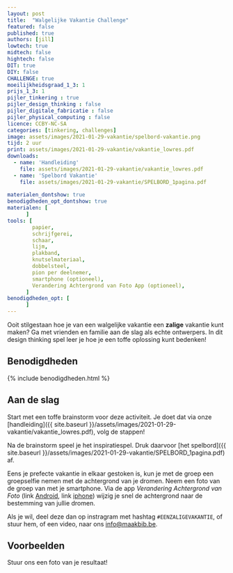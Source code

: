 ```yaml
---
layout: post
title:  "Walgelijke Vakantie Challenge"
featured: false
published: true
authors: [jill]
lowtech: true
midtech: false
hightech: false
DIT: true
DIY: false
CHALLENGE: true
moeilijkheidsgraad_1_3: 1
prijs_1_3: 1
pijler_tinkering : true
pijler_design_thinking : false
pijler_digitale_fabricatie : false
pijler_physical_computing : false
licence: CCBY-NC-SA 
categories: [tinkering, challenges]
image: assets/images/2021-01-29-vakantie/spelbord-vakantie.png
tijd: 2 uur
print: assets/images/2021-01-29-vakantie/vakantie_lowres.pdf
downloads: 
  - name: 'Handleiding'
    file: assets/images/2021-01-29-vakantie/vakantie_lowres.pdf
  - name: 'Spelbord Vakantie'
    file: assets/images/2021-01-29-vakantie/SPELBORD_1pagina.pdf
    
materialen_dontshow: true
benodigdheden_opt_dontshow: true
materialen: [
      ]
tools: [
        papier,
        schrijfgerei,
        schaar,
        lijm,
        plakband,
        knutselmateriaal,
        dobbelsteel,
        pion per deelnemer,
        smartphone (optioneel),
        Verandering Achtergrond van Foto App (optioneel),
      ]
benodigdheden_opt: [
      ]
---
```


Ooit stilgestaan hoe je van een walgelijke vakantie een **zalige** vakantie kunt maken? Ga met vrienden en familie aan de slag als echte ontwerpers. In dit design thinking spel leer je hoe je een toffe oplossing kunt bedenken!

## Benodigdheden


{% include benodigdheden.html %}


## Aan de slag

Start met een toffe brainstorm voor deze activiteit. Je doet dat via onze [handleiding]({{ site.baseurl }}/assets/images/2021-01-29-vakantie/vakantie_lowres.pdf), volg de stappen! 

Na de brainstorm speel je het inspiratiespel. Druk daarvoor [het spelbord]({{ site.baseurl }}/assets/images/2021-01-29-vakantie/SPELBORD_1pagina.pdf) af. 

Eens je prefecte vakantie in elkaar gestoken is, kun je met de groep een groepselfie nemen met de achtergrond van je dromen. Neem een foto van de groep van met je smartphone. Via de app *Verandering Achtergrond van Foto* (link [Android](https://play.google.com/store/apps/details?id=pics.phocus.autocrop.free), link [iphone](https://apps.apple.com/us/app/photo-background-changer/id984826712)) wijzig je snel de achtergrond naar de bestemming van jullie dromen. 

Als je wil, deel deze dan op instragram met hashtag `#EENZALIGEVAKANTIE`, of stuur hem, of een video, naar ons [info@maakbib.be](mailto:info@maakbib.be).



## Voorbeelden

Stuur ons een foto van je resultaat!